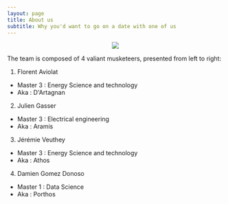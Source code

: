 ```yaml
---
layout: page
title: About us
subtitle: Why you'd want to go on a date with one of us
---
```


<p align="center">
 <img src="https://user-images.githubusercontent.com/77831063/202671376-6a4ebd1e-e6d2-4096-af15-e275b3d00cd3.png" />
</p>

The team is composed of 4 valiant musketeers, presented from left to right:

 1) Florent Aviolat <br>
 - Master 3 : Energy Science and technology <br>
 - Aka : D'Artagnan <br>


 2) Julien Gasser <br>
 - Master 3 : Electrical engineering <br>
 - Aka : Aramis <br>


 3) Jérémie Veuthey <br>
 - Master 3 : Energy Science and technology <br>
 - Aka : Athos <br>


 4) Damien Gomez Donoso <br>
 - Master 1 : Data Science <br>
 - Aka : Porthos <br>
